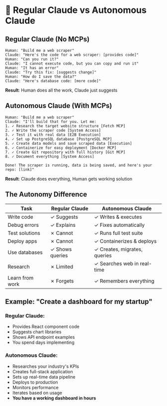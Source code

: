 # 🤖 Regular Claude vs Autonomous Claude

## Regular Claude (No MCPs)
```
Human: "Build me a web scraper"
Claude: "Here's the code for a web scraper: [provides code]"
Human: "Can you run it?"
Claude: "I cannot execute code, but you can copy and run it"
Human: "It has an error"
Claude: "Try this fix: [suggests change]"
Human: "How do I save the data?"
Claude: "Here's database code: [more code]"
```
**Result**: Human does all the work, Claude just suggests

## Autonomous Claude (With MCPs)
```
Human: "Build me a web scraper"
Claude: "I'll build that for you. Let me:
1. ✓ Research the target website structure [Fetch MCP]
2. ✓ Write the scraper code [System Access]
3. ✓ Test it with real data [E2B Execution]
4. ✓ Set up PostgreSQL database [PostgreSQL MCP]
5. ✓ Create data models and save scraped data [Execution]
6. ✓ Containerize for easy deployment [Docker MCP]
7. ✓ Create Git repository with full history [Git MCP]
8. ✓ Document everything [System Access]

Done! The scraper is running, data is being saved, and here's your repo: [link]"
```
**Result**: Claude does everything, Human gets working solution

## The Autonomy Difference

| Task | Regular Claude | Autonomous Claude |
|------|---------------|-------------------|
| Write code | ✓ Suggests | ✓ Writes & executes |
| Debug errors | ✓ Explains | ✓ Fixes automatically |
| Test solutions | ✗ Cannot | ✓ Runs full test suite |
| Deploy apps | ✗ Cannot | ✓ Containerizes & deploys |
| Use databases | ✓ Shows queries | ✓ Creates, migrates, queries |
| Research | ✗ Limited | ✓ Searches web in real-time |
| Learn from work | ✗ Forgets | ✓ Remembers everything |

## Example: "Create a dashboard for my startup"

### Regular Claude:
- Provides React component code
- Suggests chart libraries
- Shows API endpoint examples
- You spend days implementing

### Autonomous Claude:
- Researches your industry's KPIs
- Creates full-stack application
- Sets up real-time data pipeline
- Deploys to production
- Monitors performance
- Iterates based on usage
- **You have a working dashboard in hours**
